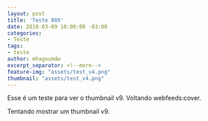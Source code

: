 ```yaml
---
layout: post
title: 'Teste 009'
date: 2018-03-09 10:00:00 -03:00
categories:
- Teste
tags:
- teste
author: mhagnumdw
excerpt_separator: <!--more-->
feature-img: "assets/test_v4.png"
thumbnail: "assets/test_v4.png"
---
```


Esse é um teste para ver o thumbnail v9. Voltando webfeeds:cover.

<!--more-->

Tentando mostrar um thumbnail v9.